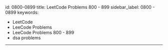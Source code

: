 id: 0800-0899
title: LeetCode Problems 800 - 899
sidebar_label: 0800 - 0899
keywords:
  - LeetCode
  - LeeCode Problems
  - LeeCode Problems 800 - 899
  - dsa problems
---